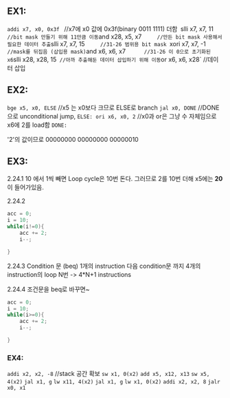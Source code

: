## EX1:
`addi x7, x0, 0x3f ` //x7에 x0 값에 0x3f(binary 0011 1111) 더함`
`slli x7, x7, 11`      //bit mask 만들기 위해 11만큼 이동
`and x28, x5, x7`      //만든 bit mask 사용해서 필요한 데이터 추출
`slli x7, x7, 15`      //31-26 범위용 bit mask 
`xori x7, x7, -1`      //mask를 뒤집음 (삽입용 mask)
`and x6, x6, x7`       //31-26 이 0으로 초기화된 x6
`slli x28, x28, 15`  //아까 추출해둔 데이터 삽입하기 위해 이동
`or x6, x6, x28`       //데이터 삽입


## EX2:
`bge x5, x0, ELSE`        //x5 는 x0보다 크므로 ELSE로 branch
`jal x0, DONE`                //DONE으로 unconditional jump, 
`ELSE: ori x6, x0, 2`    //x0과 or은 그냥 수 자체임으로 x6에 2를 load함
`DONE:`

'2'의 값이므로
00000000 00000000 00000010


## EX3:
2.24.1
10 에서 1씩 빼면 Loop cycle은 10번 돈다.
그러므로 2를 10번 더해 x5에는 **20**이 들어가있음.

2.24.2
```C
acc = 0;
i = 10;
while(i!=0){
	acc += 2;
	i--;

}
```

2.24.3
Condition 문 (beq) 1개의 instruction
다음 condition문 까지 4개의 instruction의 loop N번
-> 4*N+1 instructions

2.24.4
조건문을 beq로 바꾸면~
```C
acc = 0;
i = 10;
while(i>=0){
	acc += 2;
	i--;

}
```

### EX4:
`addi x2, x2, -8`   //stack 공간 확보
`sw x1, 0(x2)`
`add x5, x12, x13`
`sw x5, 4(x2)`
`jal x1, g`
`lw x11, 4(x2)`
`jal x1, g`
`lw x1, 0(x2)`
`addi x2, x2, 8`
`jalr x0, x1`